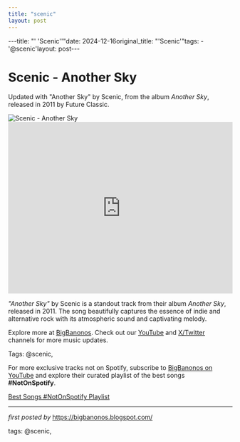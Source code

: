 ```yaml
---
title: "scenic"
layout: post
---
```

---title: "' 'Scenic''"date: 2024-12-16original_title: "'Scenic'"tags:  - '@scenic'layout: post---<!-- Title of the Post --><h1 >Scenic - Another Sky</h1> <!-- Introductory Text --><p >Updated with "Another Sky" by Scenic, from the album *Another Sky*, released in 2011 by Future Classic.</p> <!-- Featured Image --><div > <img src="https://f4.bcbits.com/img/0002339621_25.jpg" alt="Scenic - Another Sky" /></div> <!-- YouTube Video Embed --><div > <iframe width="100%" height="385" src="https://www.youtube.com/embed/uO6y5n5dE48" title="Scenic - Another Sky" frameborder="0" allow="accelerometer; autoplay; clipboard-write; encrypted-media; gyroscope; picture-in-picture; web-share" referrerpolicy="strict-origin-when-cross-origin" allowfullscreen></iframe></div> <!-- Song Information --><div > <p><em>"Another Sky"</em> by Scenic is a standout track from their album *Another Sky*, released in 2011. The song beautifully captures the essence of indie and alternative rock with its atmospheric sound and captivating melody.</p></div> <!-- Footer Links --><div > <p>Explore more at <a href="https://bigbanonos.blogspot.com/" target="_blank">BigBanonos</a>. Check out our <a href="https://www.youtube.com/@BigBanonos" target="_blank">YouTube</a> and <a href="https://x.com/bigbanonos" target="_blank">X/Twitter</a> channels for more music updates.</p></div> <!-- Tags --><p >Tags: @scenic,</p><!--Subscribe and Playlist Links--><div>    <p>For more exclusive tracks not on Spotify, subscribe to <a href="https://www.youtube.com/@BigBanonos" target="_blank">BigBanonos on YouTube</a> and explore their curated playlist of the best songs <strong>#NotOnSpotify</strong>.</p>    <p><a href="https://www.youtube.com/playlist?list=PLtuNtuTatqI0kFahUCbtbfenC_ET5O_tr" target="_blank">Best Songs #NotOnSpotify Playlist<br /></a></p></div><hr /><p><em>first posted by</em> <a href="https://bigbanonos.blogspot.com/" rel="noopener" target="_new">https://bigbanonos.blogspot.com/</a></p><p>tags: @scenic,</p>